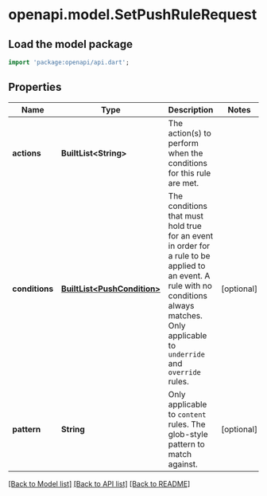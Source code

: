 # openapi.model.SetPushRuleRequest

## Load the model package
```dart
import 'package:openapi/api.dart';
```

## Properties
Name | Type | Description | Notes
------------ | ------------- | ------------- | -------------
**actions** | **BuiltList&lt;String&gt;** | The action(s) to perform when the conditions for this rule are met. | 
**conditions** | [**BuiltList&lt;PushCondition&gt;**](PushCondition.md) | The conditions that must hold true for an event in order for a rule to be applied to an event. A rule with no conditions always matches. Only applicable to `underride` and `override` rules. | [optional] 
**pattern** | **String** | Only applicable to `content` rules. The glob-style pattern to match against. | [optional] 

[[Back to Model list]](../README.md#documentation-for-models) [[Back to API list]](../README.md#documentation-for-api-endpoints) [[Back to README]](../README.md)


